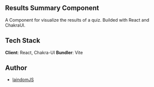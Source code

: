## Results Summary Component
A Component for visualize the results of a quiz. Builded with React and ChakraUI.

## Tech Stack
**Client**: React, Chakra-UI
**Bundler**: Vite

## Author
- [laindomJS](https://www.github.com/laindomJS)


